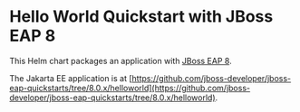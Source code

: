 # Hello World Quickstart with JBoss EAP 8

This Helm chart packages an application with [JBoss EAP 8](https://www.redhat.com/en/technologies/jboss-middleware/application-platform).

The Jakarta EE application is at [https://github.com/jboss-developer/jboss-eap-quickstarts/tree/8.0.x/helloworld](https://github.com/jboss-developer/jboss-eap-quickstarts/tree/8.0.x/helloworld).
